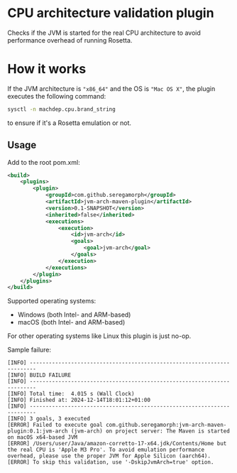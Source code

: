 
# CPU architecture validation plugin
Checks if the JVM is started for the real CPU architecture to avoid performance overhead of running Rosetta.

# How it works
If the JVM architecture is `"x86_64"` and the OS is `"Mac OS X"`, the plugin executes the following command:
```bash
sysctl -n machdep.cpu.brand_string
``` 
to ensure if it's a Rosetta emulation or not.

## Usage
Add to the root pom.xml:
```xml
<build>
    <plugins>
        <plugin>
            <groupId>com.github.seregamorph</groupId>
            <artifactId>jvm-arch-maven-plugin</artifactId>
            <version>0.1-SNAPSHOT</version>
            <inherited>false</inherited>
            <executions>
                <execution>
                    <id>jvm-arch</id>
                    <goals>
                        <goal>jvm-arch</goal>
                    </goals>
                </execution>
            </executions>
        </plugin>
    </plugins>
</build>
```

Supported operating systems:
* Windows (both Intel- and ARM-based)
* macOS (both Intel- and ARM-based)

For other operating systems like Linux this plugin is just no-op.

Sample failure:
```
[INFO] ------------------------------------------------------------------------
[INFO] BUILD FAILURE
[INFO] ------------------------------------------------------------------------
[INFO] Total time:  4.015 s (Wall Clock)
[INFO] Finished at: 2024-12-14T18:01:12+01:00
[INFO] ------------------------------------------------------------------------
[INFO] 3 goals, 3 executed
[ERROR] Failed to execute goal com.github.seregamorph:jvm-arch-maven-plugin:0.1:jvm-arch (jvm-arch) on project server: The Maven is started on macOS x64-based JVM
[ERROR] /Users/user/Java/amazon-corretto-17-x64.jdk/Contents/Home but the real CPU is 'Apple M3 Pro'. To avoid emulation performance overhead, please use the proper JVM for Apple Silicon (aarch64).
[ERROR] To skip this validation, use '-DskipJvmArch=true' option.
```
